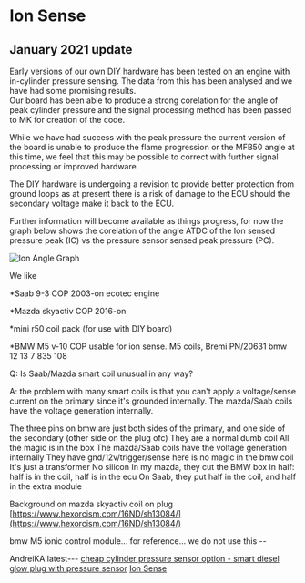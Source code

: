 # Ion Sense

## January 2021 update

Early versions of our own DIY hardware has been tested on an engine with in-cylinder pressure sensing.
The data from this has been analysed and we have had some promising results.  
Our board has been able to produce a strong corelation for the angle of peak cylinder pressure and the signal processing method has been passed to MK for creation of the code.

While we have had success with the peak pressure the current version of the board is unable to produce the flame progression or the MFB50 angle at this time, we feel that this may be possible to correct with further signal processing or improved hardware.

The DIY hardware is undergoing a revision to provide better protection from ground loops as at present there is a risk of damage to the ECU should the secondary voltage make it back to the ECU.

Further information will become available as things progress, for now the graph below shows the corelation of the angle ATDC of the Ion sensed pressure peak (IC) vs the pressure sensor sensed peak pressure (PC).  

![Ion Angle Graph](Images/Ion-Angle-Graph.png)

We like

*Saab 9-3 COP 2003-on ecotec engine

*Mazda skyactiv COP 2016-on  

*mini r50 coil pack (for use with DIY board)

*BMW M5 v-10 COP  usable for ion sense. M5 coils, Bremi PN/20631   bmw 12 13 7 835 108

Q: Is Saab/Mazda smart coil unusual in any way?

A: the problem with many smart coils is that you can't apply a voltage/sense current on the primary since it's grounded internally. The mazda/Saab coils have the voltage generation internally.

The three pins on bmw  are just both sides of the primary, and one side of the secondary (other side on the plug ofc)
They are a normal dumb coil
All the magic is in the box
The mazda/Saab coils have the voltage generation internally
They have gnd/12v/trigger/sense
here is no magic in the bmw coil
It's just a transformer
No silicon
In my mazda, they cut the BMW box in half: half is in the coil, half is in the ecu
On Saab, they put half in the coil, and half in the extra module

Background on mazda skyactiv coil on plug  [https://www.hexorcism.com/16ND/sh13084/](https://www.hexorcism.com/16ND/sh13084/)

bmw M5 ionic control module... for reference... we do not use this  --  

AndreiKA latest---
[cheap cylinder pressure sensor option - smart diesel glow plug with pressure sensor](https://rusefi.com/forum/viewtopic.php?p=34988#p34988) [Ion Sense](https://rusefi.com/forum/viewtopic.php?p=35035#p35035)
